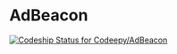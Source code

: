 AdBeacon
========
[ ![Codeship Status for Codeepy/AdBeacon](https://codeship.com/projects/c8a61ab0-495b-0132-73e9-7e9eac026bf8/status)](https://codeship.com/projects/46100)